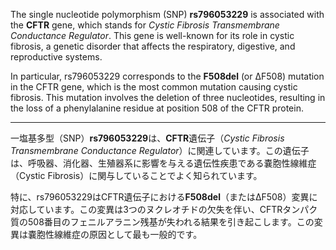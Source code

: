 The single nucleotide polymorphism (SNP) **rs796053229** is associated with the **CFTR** gene, which stands for *Cystic Fibrosis Transmembrane Conductance Regulator*. This gene is well-known for its role in cystic fibrosis, a genetic disorder that affects the respiratory, digestive, and reproductive systems.

In particular, rs796053229 corresponds to the **F508del** (or ΔF508) mutation in the CFTR gene, which is the most common mutation causing cystic fibrosis. This mutation involves the deletion of three nucleotides, resulting in the loss of a phenylalanine residue at position 508 of the CFTR protein.

---

一塩基多型（SNP）**rs796053229**は、**CFTR**遺伝子（*Cystic Fibrosis Transmembrane Conductance Regulator*）に関連しています。この遺伝子は、呼吸器、消化器、生殖器系に影響を与える遺伝性疾患である嚢胞性線維症（Cystic Fibrosis）に関与していることでよく知られています。

特に、rs796053229はCFTR遺伝子における**F508del**（またはΔF508）変異に対応しています。この変異は3つのヌクレオチドの欠失を伴い、CFTRタンパク質の508番目のフェニルアラニン残基が失われる結果を引き起こします。この変異は嚢胞性線維症の原因として最も一般的です。